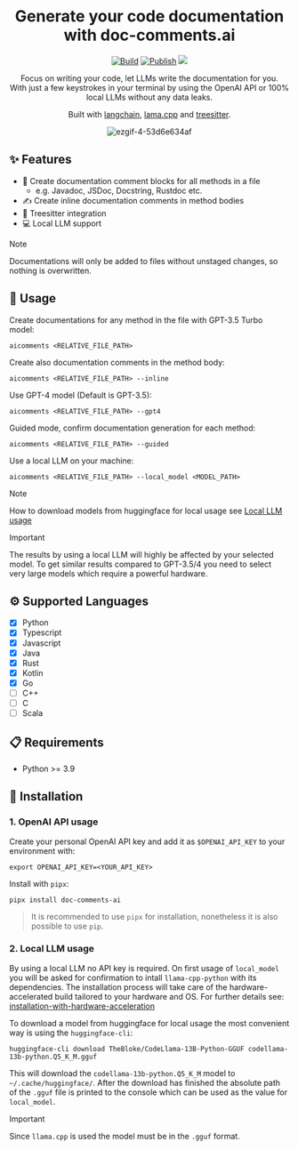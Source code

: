 <div align="center">

# Generate your code documentation with doc-comments.ai

[![Build](https://github.com/fynnfluegge/doc-comments.ai/actions/workflows/build.yaml/badge.svg)](https://github.com/fynnfluegge/doc-comments.ai/actions/workflows/build.yaml)
[![Publish](https://github.com/fynnfluegge/doc-comments.ai/actions/workflows/publish.yaml/badge.svg)](https://github.com/fynnfluegge/doc-comments.ai/actions/workflows/publish.yaml)
<img src="https://img.shields.io/badge/License-MIT-green.svg"/>
</a>

</div>

<div align="center">

Focus on writing your code, let LLMs write the documentation for you.  
With just a few keystrokes in your terminal by using the OpenAI API or 100% local LLMs without any data leaks.

Built with [langchain](https://github.com/langchain-ai/langchain), [lama.cpp](https://github.com/ggerganov/llama.cpp) and [treesitter](https://github.com/tree-sitter/tree-sitter).

![ezgif-4-53d6e634af](https://github.com/fynnfluegge/doc-comments.ai/assets/16321871/8f2756cb-36f9-43c6-94b1-658b89b49786)

</div>

## ✨ Features

- 📝 Create documentation comment blocks for all methods in a file
  - e.g. Javadoc, JSDoc, Docstring, Rustdoc etc.
- ✍️ Create inline documentation comments in method bodies
- 🌳 Treesitter integration
- 💻 Local LLM support

> [!NOTE]  
> Documentations will only be added to files without unstaged changes, so nothing is overwritten.

## 🚀 Usage

Create documentations for any method in the file with GPT-3.5 Turbo model:

```
aicomments <RELATIVE_FILE_PATH>
```

Create also documentation comments in the method body:

```
aicomments <RELATIVE_FILE_PATH> --inline
```

Use GPT-4 model (Default is GPT-3.5):

```
aicomments <RELATIVE_FILE_PATH> --gpt4
```

Guided mode, confirm documentation generation for each method:

```
aicomments <RELATIVE_FILE_PATH> --guided
```

Use a local LLM on your machine:

```
aicomments <RELATIVE_FILE_PATH> --local_model <MODEL_PATH>
```

> [!NOTE]  
> How to download models from huggingface for local usage see [Local LLM usage](Readme.md#2-local-llm-usage)
 
> [!IMPORTANT]  
> The results by using a local LLM will highly be affected by your selected model. To get similar results compared to GPT-3.5/4 you need to select very large models which require a powerful hardware.

## ⚙️ Supported Languages

- [x] Python
- [x] Typescript
- [x] Javascript
- [x] Java
- [x] Rust
- [x] Kotlin
- [x] Go
- [ ] C++
- [ ] C
- [ ] Scala

## 📋 Requirements

- Python >= 3.9

## 🔧 Installation

### 1. OpenAI API usage

Create your personal OpenAI API key and add it as `$OPENAI_API_KEY` to your environment with:

```
export OPENAI_API_KEY=<YOUR_API_KEY>
```

Install with `pipx`:

```
pipx install doc-comments-ai
```

> It is recommended to use `pipx` for installation, nonetheless it is also possible to use `pip`.

### 2. Local LLM usage

By using a local LLM no API key is required. On first usage of `local_model` you will be asked for confirmation to intall `llama-cpp-python` with its dependencies.
The installation process will take care of the hardware-accelerated build tailored to your hardware and OS. For further details see:
[installation-with-hardware-acceleration](https://github.com/abetlen/llama-cpp-python#installation-with-hardware-acceleration)

To download a model from huggingface for local usage the most convenient way is using the `huggingface-cli`:
```
huggingface-cli download TheBloke/CodeLlama-13B-Python-GGUF codellama-13b-python.Q5_K_M.gguf
```
This will download the `codellama-13b-python.Q5_K_M` model to `~/.cache/huggingface/`.
After the download has finished the absolute path of the `.gguf` file is printed to the console which can be used as the value for `local_model`.

> [!IMPORTANT]  
> Since `llama.cpp` is used the model must be in the `.gguf` format.
